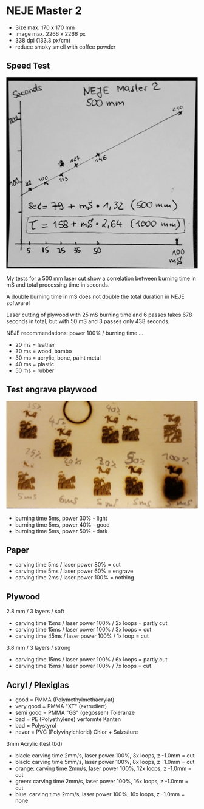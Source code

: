 # NEJE Master 2

* Size max. 170 x 170 mm 
* Image max. 2266 x 2266 px
* 338 dpi (133.3 px/cm)
* reduce smoky smell with coffee powder

## Speed Test

![](test-speed-125x125mm.jpg)

My tests for a 500 mm laser cut show a correlation between burning time in mS and total processing time in seconds.

A double burning time in mS does not double the total duration in NEJE software!

Laser cutting of plywood with 25 mS burning time and 6 passes takes 678 seconds in total, but with 50 mS and 3 passes only 438 seconds.

NEJE recommendations: power 100% / burning time ...
* 20 ms = leather
* 30 ms = wood, bambo
* 30 ms = acrylic, bone, paint metal
* 40 ms = plastic
* 50 ms = rubber

## Test engrave playwood

![](test-engeave-playwood-5ms.jpg)

* burning time 5ms, power 30% - light
* burning time 5ms, power 40% - good
* burning time 5ms, power 50% - dark

## Paper 

* carving time 5ms / laser power 80% = cut
* carving time 5ms / laser power 60% = engrave
* carving time 2ms / laser power 100% = nothing

## Plywood 

2.8 mm / 3 layers / soft
* carving time 15ms / laser power 100% / 2x loops = partly cut
* carving time 15ms / laser power 100% / 3x loops = cut
* carving time 45ms / laser power 100% / 1x loop = cut

3.8 mm / 3 layers / strong
* carving time 15ms / laser power 100% / 6x loops = partly cut
* carving time 15ms / laser power 100% / 7x loops = cut

## Acryl / Plexiglas

* good = PMMA (Polymethylmethacrylat)
* very good = PMMA "XT" (extrudiert)
* semi good = PMMA "GS" (gegossen) Toleranze 
* bad = PE (Polyethylene) verformte Kanten
* bad = Polystyrol
* never = PVC (Polyvinylchlorid) Chlor + Salzsäure

3mm Acrylic (test tbd)

* black: carving time 2mm/s, laser power 100%, 3x loops, z -1.0mm = cut
* black: carving time 5mm/s, laser power 100%, 8x loops, z -1.0mm = cut
* orange: carving time 2mm/s, laser power 100%, 12x loops, z -1.0mm = cut
* green: carving time 2mm/s, laser power 100%, 16x loops, z -1.0mm = cut
* blue: carving time 2mm/s, laser power 100%, 16x loops, z -1.0mm = none



